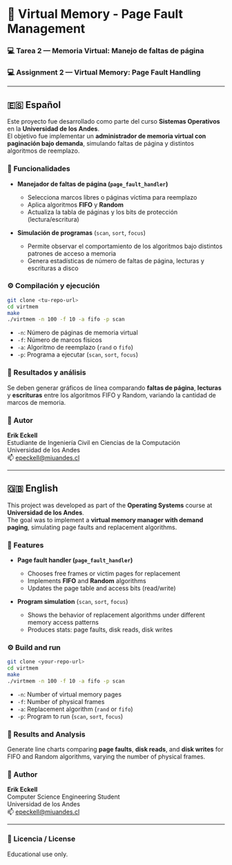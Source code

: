 # 🧠 Virtual Memory - Page Fault Management  
### 💻 Tarea 2 — Memoria Virtual: Manejo de faltas de página  
### 💻 Assignment 2 — Virtual Memory: Page Fault Handling

---

## 🇪🇸 Español

Este proyecto fue desarrollado como parte del curso **Sistemas Operativos** en la **Universidad de los Andes**.  
El objetivo fue implementar un **administrador de memoria virtual con paginación bajo demanda**, simulando faltas de página y distintos algoritmos de reemplazo.

### 🔹 Funcionalidades

- **Manejador de faltas de página (`page_fault_handler`)**  
  - Selecciona marcos libres o páginas víctima para reemplazo
  - Aplica algoritmos **FIFO** y **Random**
  - Actualiza la tabla de páginas y los bits de protección (lectura/escritura)

- **Simulación de programas** (`scan`, `sort`, `focus`)  
  - Permite observar el comportamiento de los algoritmos bajo distintos patrones de acceso a memoria
  - Genera estadísticas de número de faltas de página, lecturas y escrituras a disco

### ⚙️ Compilación y ejecución

```bash
git clone <tu-repo-url>
cd virtmem
make
./virtmem -n 100 -f 10 -a fifo -p scan
```

- `-n`: Número de páginas de memoria virtual
- `-f`: Número de marcos físicos
- `-a`: Algoritmo de reemplazo (`rand` o `fifo`)
- `-p`: Programa a ejecutar (`scan`, `sort`, `focus`)

### 🧪 Resultados y análisis

Se deben generar gráficos de línea comparando **faltas de página**, **lecturas** y **escrituras** entre los algoritmos FIFO y Random, variando la cantidad de marcos de memoria.

### 👥 Autor

**Erik Eckell**  
Estudiante de Ingeniería Civil en Ciencias de la Computación  
Universidad de los Andes  
📫 [epeckell@miuandes.cl](mailto:epeckell@miuandes.cl)

---

## 🇬🇧 English

This project was developed as part of the **Operating Systems** course at **Universidad de los Andes**.  
The goal was to implement a **virtual memory manager with demand paging**, simulating page faults and replacement algorithms.

### 🔹 Features

- **Page fault handler (`page_fault_handler`)**  
  - Chooses free frames or victim pages for replacement
  - Implements **FIFO** and **Random** algorithms
  - Updates the page table and access bits (read/write)

- **Program simulation** (`scan`, `sort`, `focus`)  
  - Shows the behavior of replacement algorithms under different memory access patterns
  - Produces stats: page faults, disk reads, disk writes

### ⚙️ Build and run

```bash
git clone <your-repo-url>
cd virtmem
make
./virtmem -n 100 -f 10 -a fifo -p scan
```

- `-n`: Number of virtual memory pages
- `-f`: Number of physical frames
- `-a`: Replacement algorithm (`rand` or `fifo`)
- `-p`: Program to run (`scan`, `sort`, `focus`)

### 🧪 Results and Analysis

Generate line charts comparing **page faults**, **disk reads**, and **disk writes** for FIFO and Random algorithms, varying the number of physical frames.

### 👥 Author

**Erik Eckell**  
Computer Science Engineering Student  
Universidad de los Andes  
📫 [epeckell@miuandes.cl](mailto:epeckell@miuandes.cl)

---

### 🧾 Licencia / License

Educational use only.
